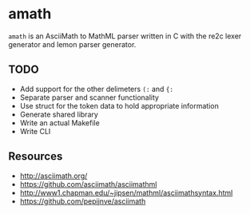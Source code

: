 # amath

`amath` is an AsciiMath to MathML parser written in C with the re2c lexer generator and lemon parser generator.

## TODO

* Add support for the other delimeters `(:` and `{:`
* Separate parser and scanner functionality
* Use struct for the token data to hold appropriate information
* Generate shared library
* Write an actual Makefile
* Write CLI

## Resources

* http://asciimath.org/
* https://github.com/asciimath/asciimathml
* http://www1.chapman.edu/~jipsen/mathml/asciimathsyntax.html
* https://github.com/pepijnve/asciimath
